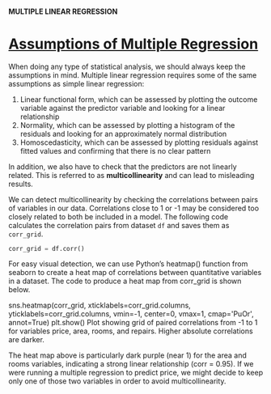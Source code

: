 #### MULTIPLE LINEAR REGRESSION

# [Assumptions of Multiple Regression](https://www.codecademy.com/courses/linear-regression-mssp/lessons/stats-multiple-linear-regression/exercises/assumptions-of-multiple-regression)

When doing any type of statistical analysis, we should always keep the assumptions in mind. 
Multiple linear regression requires some of the same assumptions as simple linear regression:
1. Linear functional form, which can be assessed by plotting the outcome variable against the predictor variable and looking for a linear relationship
2. Normality, which can be assessed by plotting a histogram of the residuals and looking for an approximately normal distribution
3. Homoscedasticity, which can be assessed by plotting residuals against fitted values and confirming that there is no clear pattern

In addition, we also have to check that the predictors are not linearly related. 
This is referred to as **multicollinearity** and can lead to misleading results.

We can detect multicollinearity by checking the correlations between pairs of variables in our data. 
Correlations close to 1 or -1 may be considered too closely related to both be included in a model. 
The following code calculates the correlation pairs from dataset `df` and saves them as `corr_grid`.
```py
corr_grid = df.corr()
```
For easy visual detection, we can use Python’s heatmap() function from seaborn to create a heat map of correlations between quantitative variables in a dataset. The code to produce a heat map from corr_grid is shown below.

sns.heatmap(corr_grid, xticklabels=corr_grid.columns, yticklabels=corr_grid.columns, vmin=-1, center=0, vmax=1, cmap='PuOr', annot=True)
plt.show()
Plot showing grid of paired correlations from -1 to 1 for variables price, area, rooms, and repairs. Higher absolute correlations are darker.

The heat map above is particularly dark purple (near 1) for the area and rooms variables, indicating a strong linear relationship (corr = 0.95). If we were running a multiple regression to predict price, we might decide to keep only one of those two variables in order to avoid multicollinearity.
